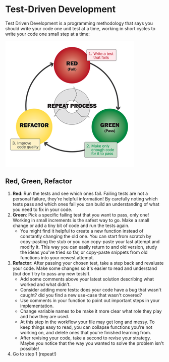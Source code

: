 # Test-Driven Development

Test Driven Development is a programming methodology that says you should write your code one unit test at a time, working in short cycles to write your code one small step at a time:

[![TDD Cycle](./tdd_cycle.png)](https://stackoverflow.com/questions/31438065/how-to-do-test-driven-development-right-way)

## Red, Green, Refactor

1. **Red**: Run the tests and see which ones fail. Failing tests are not a personal failure, they're helpful information!
   By carefully noting which tests pass and which ones fail you can build an understanding of what you need to fix in your code.
2. **Green**: Pick a specific failing test that you want to pass, only one! Working in small increments is the safest way to go. Make a small change or add a tiny bit of code and run the tests again.
   - You might find it helpful to create a new function instead of constantly changing the old one.
     You can start from scratch by copy-pasting the stub or you can copy-paste your last attempt and modify it.
     This way you can easily return to and old version, study the ideas you've tried so far,
     or copy-paste snippets from old functions into your newest attempt.
3. **Refactor**: After passing your chosen test, take a step back and revaluate your code.
   Make some changes so it's easier to read and understand (but don't try to pass any new tests!).
   - Add some comments above your latest solution describing what worked and what didn't.
   - Consider adding more tests: does your code have a bug that wasn't caught? did you find a new use-case that wasn't covered?
   - Use comments in your function to point out important steps in your implementation.
   - Change variable names to be make it more clear what role they play and how they are used.
   - At this step in the workflow your file may get long and messy. To keep things easy to read, you can collapse functions you're not working on, and delete ones that you're finished learning from.
   - After revising your code, take a second to revise your strategy. Maybe you notice that the way you wanted to solve the problem isn't possible!
4. Go to step 1 (repeat!)
